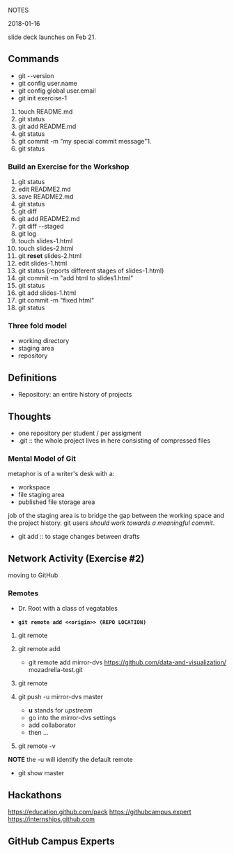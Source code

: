 NOTES

2018-01-16

slide deck launches on Feb 21.  

## Commands

- git --version
- git config user.name
- git config global user.email
- git init exercise-1


1. touch README.md
2. git status
3. git add README.md
4. git status
5. git commit -m "my special commit message"1. 
1. git status

### Build an Exercise for the Workshop



1. git status
1. edit README2.md 
1. save README2.md
1. git status
1. git diff
1. git add README2.md
1. git diff --staged
1. git log
1. touch slides-1.html
1. touch slides-2.html
1. git **reset** slides-2.html
1. edit slides-1.html
1. git status (reports different stages of slides-1.html)
1. git commit -m "add html to slides1.html"
1. git status
1. git add slides-1.html
1. git commit -m "fixed html"
1. git status

### Three fold model

- working directory
- staging area
- repository



## Definitions

- Repository:  an entire history of projects

## Thoughts

- one repository per student / per assigment
- .git :: the whole project lives in here consisting of compressed files


### Mental Model of Git

metaphor is of a writer's desk with a:

- workspace
- file staging area
- published file storage area

job of the staging area is to bridge the gap between the working space and the project history.  git users *should work towards a meaningful commit*.  

- git add :: to stage changes between drafts


## Network Activity (Exercise #2) 

moving to GitHub

### Remotes

- Dr. Root with a class of vegatables

- **`git remote add <<origin>> (REPO LOCATION)`**

1. git remote
1. git remote add 

    - git remote add mirror-dvs https://github.com/data-and-visualization/
mozadrella-test.git

1. git remote
1. git push -u mirror-dvs master

    - **u** stands for *upstream*
    - go into the mirror-dvs settings
    - add collaborator
    - then ...

1. git remote -v

**NOTE** the -u will identify the default remote 

- git show master

## Hackathons

https://education.github.com/pack
https://githubcampus.expert 
https://internships.github.com


## GitHub Campus Experts



